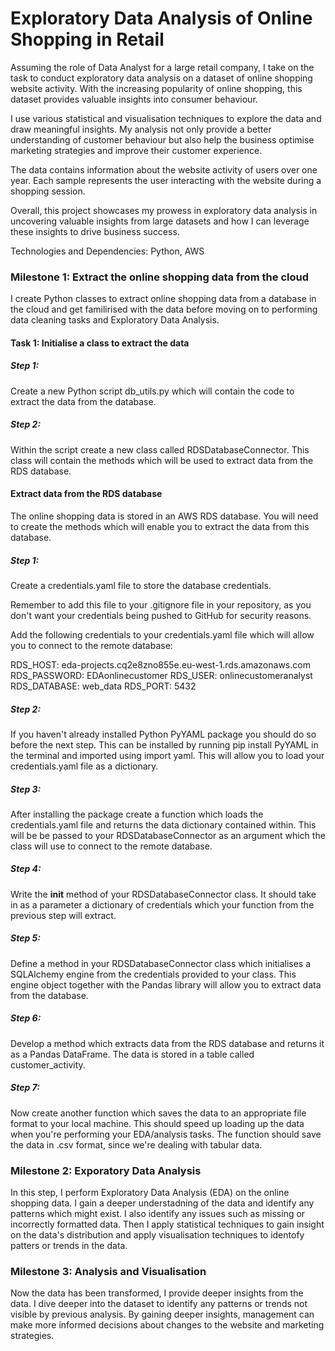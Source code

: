 # Exploratory Data Analysis of Online Shopping in Retail
Assuming the role of Data Analyst for a large retail company, I take on the task to conduct exploratory data analysis on a dataset of online shopping website activity. With the increasing popularity of online shopping, this dataset provides valuable insights into consumer behaviour.

I use various statistical and visualisation techniques to explore the data and draw meaningful insights. My analysis not only provide a better understanding of customer behaviour but also help the business optimise marketing strategies and improve their customer experience.

The data contains information about the website activity of users over one year. Each sample represents the user interacting with the website during a shopping session.

Overall, this project showcases my prowess in exploratory data analysis in uncovering valuable insights from large datasets and how I can leverage these insights to drive business success.

Technologies and Dependencies: Python, AWS

### Milestone 1: Extract the online shopping data from the cloud
I create Python classes to extract online shopping data from a database in the cloud and get familirised with the data before moving on to performing data cleaning tasks and Exploratory Data Analysis. 
#### Task 1: Initialise a class to extract the data
##### Step 1: 
Create a new Python script db_utils.py which will contain the code to extract the data from the database.
##### Step 2: 
Within the script create a new class called RDSDatabaseConnector. 
This class will contain the methods which will be used to extract data from the RDS database.
#### Extract data from the RDS database
The online shopping data is stored in an AWS RDS database. You will need to create the methods which will enable you to extract the data from this database.
##### Step 1: 
Create a credentials.yaml file to store the database credentials.

Remember to add this file to your .gitignore file in your repository, as you don't want your credentials being pushed to GitHub for security reasons.

Add the following credentials to your credentials.yaml file which will allow you to connect to the remote database:

RDS_HOST: eda-projects.cq2e8zno855e.eu-west-1.rds.amazonaws.com
RDS_PASSWORD: EDAonlinecustomer
RDS_USER: onlinecustomeranalyst
RDS_DATABASE: web_data
RDS_PORT: 5432


##### Step 2: 
If you haven't already installed Python PyYAML package you should do so before the next step. This can be installed by running pip install PyYAML in the terminal and imported using import yaml. This will allow you to load your credentials.yaml file as a dictionary.


##### Step 3: 
After installing the package create a function which loads the credentials.yaml file and returns the data dictionary contained within. This will be be passed to your RDSDatabaseConnector as an argument which the class will use to connect to the remote database.


##### Step 4: 
Write the __init__ method of your RDSDatabaseConnector class. It should take in as a parameter a dictionary of credentials which your function from the previous step will extract.


##### Step 5: 
Define a method in your RDSDatabaseConnector class which initialises a SQLAlchemy engine from the credentials provided to your class. This engine object together with the Pandas library will allow you to extract data from the database.


##### Step 6: 
Develop a method which extracts data from the RDS database and returns it as a Pandas DataFrame. The data is stored in a table called customer_activity.


##### Step 7: 
Now create another function which saves the data to an appropriate file format to your local machine. This should speed up loading up the data when you're performing your EDA/analysis tasks. The function should save the data in .csv format, since we're dealing with tabular data.

### Milestone 2: Exporatory Data Analysis
In this step, I perform Exploratory Data Analysis (EDA) on the online shopping data. I gain a deeper understadning of the data and identify any patterns which might exist. I also identify any issues such as missing or incorrectly formatted data. Then I apply statistical techniques to gain insight on the data's distribution and apply visualisation techniques to identofy patters or trends in the data.   

### Milestone 3: Analysis and Visualisation
Now the data has been transformed, I provide deeper insights from the data. I dive deeper into the dataset to identify any patterns or trends not visible by previous analysis. By gaining deeper insights, management can make more informed decisions about changes to the website and marketing strategies. 
